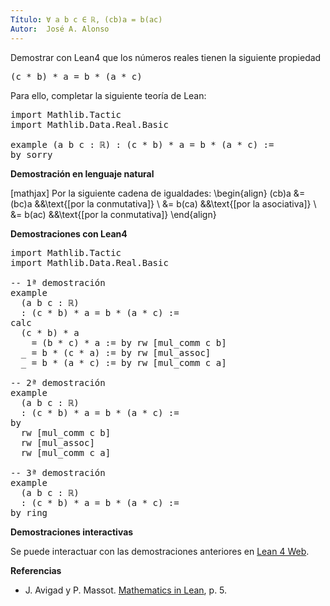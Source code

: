 ```yaml
---
Título: ∀ a b c ∈ ℝ, (cb)a = b(ac)
Autor:  José A. Alonso
---
```


Demostrar con Lean4 que los números reales tienen la siguiente propiedad
<pre lang="text">
(c * b) * a = b * (a * c)
</pre>

Para ello, completar la siguiente teoría de Lean:

<pre lang="lean">
import Mathlib.Tactic
import Mathlib.Data.Real.Basic

example (a b c : ℝ) : (c * b) * a = b * (a * c) :=
by sorry
</pre>

<b>Demostración en lenguaje natural</b>

[mathjax]
Por la siguiente cadena de igualdades:
\begin{align}
   (cb)a
   &= (bc)a    &&\text{[por la conmutativa]} \\
   &= b(ca)    &&\text{[por la asociativa]} \\
   &= b(ac)    &&\text{[por la conmutativa]}
\end{align}

<b>Demostraciones con Lean4</b>

<pre lang="lean">
import Mathlib.Tactic
import Mathlib.Data.Real.Basic

-- 1ª demostración
example
  (a b c : ℝ)
  : (c * b) * a = b * (a * c) :=
calc
  (c * b) * a
    = (b * c) * a := by rw [mul_comm c b]
  _ = b * (c * a) := by rw [mul_assoc]
  _ = b * (a * c) := by rw [mul_comm c a]

-- 2ª demostración
example
  (a b c : ℝ)
  : (c * b) * a = b * (a * c) :=
by
  rw [mul_comm c b]
  rw [mul_assoc]
  rw [mul_comm c a]

-- 3ª demostración
example
  (a b c : ℝ)
  : (c * b) * a = b * (a * c) :=
by ring
</pre>

<b>Demostraciones interactivas</b>

Se puede interactuar con las demostraciones anteriores en <a href="https://lean.math.hhu.de/#url=https://raw.githubusercontent.com/jaalonso/Calculemus2/main/src/(cb)a_eq_b(ac).lean" rel="noopener noreferrer" target="_blank">Lean 4 Web</a>.

<b>Referencias</b>

<ul>
<li> J. Avigad y P. Massot. <a href="https://bit.ly/3U4UjBk">Mathematics in Lean</a>, p. 5.</li>
</ul>
